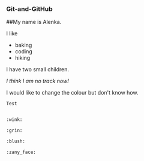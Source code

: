 ### Git-and-GitHub


##My name is Alenka.

I like 
- baking
- coding
- hiking

I have two small children. 

*I think I am no track now!* 

I would like to change the colour but don't know how.


```diff
Test


:wink:

:grin:

:blush:

:zany_face:
